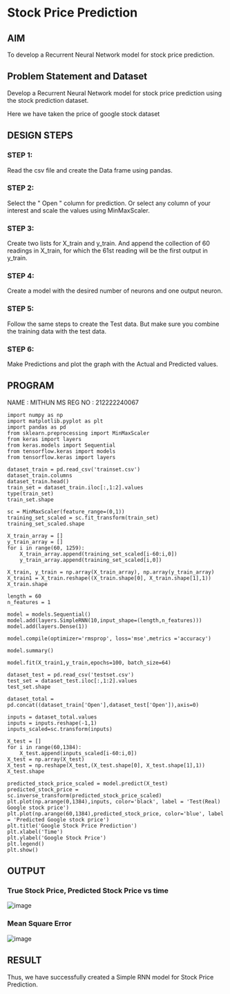 # Stock Price Prediction

## AIM

To develop a Recurrent Neural Network model for stock price prediction.

## Problem Statement and Dataset
Develop a Recurrent Neural Network model for stock price prediction using the stock prediction dataset.

Here we have taken the price of google stock dataset

## DESIGN STEPS

### STEP 1:
Read the csv file and create the Data frame using pandas.


### STEP 2:
Select the " Open " column for prediction. Or select any column of your interest and scale the values using MinMaxScaler.
### STEP 3:

Create two lists for X_train and y_train. And append the collection of 60 readings in X_train, for which the 61st reading will be the first output in y_train.

### STEP 4:
Create a model with the desired number of neurons and one output neuron.


### STEP 5:

Follow the same steps to create the Test data. But make sure you combine the training data with the test data.

### STEP 6:
Make Predictions and plot the graph with the Actual and Predicted values.



## PROGRAM

NAME   : MITHUN MS
REG NO : 212222240067
 
```
import numpy as np
import matplotlib.pyplot as plt
import pandas as pd
from sklearn.preprocessing import MinMaxScaler
from keras import layers
from keras.models import Sequential
from tensorflow.keras import models
from tensorflow.keras import layers

dataset_train = pd.read_csv('trainset.csv')
dataset_train.columns
dataset_train.head()
train_set = dataset_train.iloc[:,1:2].values
type(train_set)
train_set.shape

sc = MinMaxScaler(feature_range=(0,1))
training_set_scaled = sc.fit_transform(train_set)
training_set_scaled.shape

X_train_array = []
y_train_array = []
for i in range(60, 1259):
    X_train_array.append(training_set_scaled[i-60:i,0])
    y_train_array.append(training_set_scaled[i,0])

X_train, y_train = np.array(X_train_array), np.array(y_train_array)
X_train1 = X_train.reshape((X_train.shape[0], X_train.shape[1],1))
X_train.shape

length = 60
n_features = 1

model = models.Sequential()
model.add(layers.SimpleRNN(10,input_shape=(length,n_features)))
model.add(layers.Dense(1))

model.compile(optimizer='rmsprop', loss='mse',metrics ='accuracy')

model.summary()

model.fit(X_train1,y_train,epochs=100, batch_size=64)

dataset_test = pd.read_csv('testset.csv')
test_set = dataset_test.iloc[:,1:2].values
test_set.shape

dataset_total = pd.concat((dataset_train['Open'],dataset_test['Open']),axis=0)

inputs = dataset_total.values
inputs = inputs.reshape(-1,1)
inputs_scaled=sc.transform(inputs)

X_test = []
for i in range(60,1384):
    X_test.append(inputs_scaled[i-60:i,0])
X_test = np.array(X_test)
X_test = np.reshape(X_test,(X_test.shape[0], X_test.shape[1],1))
X_test.shape

predicted_stock_price_scaled = model.predict(X_test)
predicted_stock_price = sc.inverse_transform(predicted_stock_price_scaled)
plt.plot(np.arange(0,1384),inputs, color='black', label = 'Test(Real) Google stock price')
plt.plot(np.arange(60,1384),predicted_stock_price, color='blue', label = 'Predicted Google stock price')
plt.title('Google Stock Price Prediction')
plt.xlabel('Time')
plt.ylabel('Google Stock Price')
plt.legend()
plt.show()

```

## OUTPUT

### True Stock Price, Predicted Stock Price vs time
![image](https://github.com/pavizhi/rnn-stock-price-prediction/assets/95067176/f1c4f031-024c-431a-8c27-718002e1e001)


### Mean Square Error
![image](https://github.com/pavizhi/rnn-stock-price-prediction/assets/95067176/bce6b622-b6ce-43ab-91c3-84ac30d72d77)


## RESULT
Thus, we have successfully created a Simple RNN model for Stock Price Prediction.
